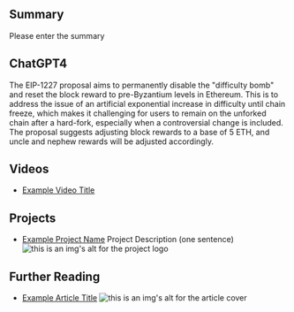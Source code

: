 ## Summary

Please enter the summary

## ChatGPT4

The EIP-1227 proposal aims to permanently disable the "difficulty bomb" and reset the block reward to pre-Byzantium levels in Ethereum. This is to address the issue of an artificial exponential increase in difficulty until chain freeze, which makes it challenging for users to remain on the unforked chain after a hard-fork, especially when a controversial change is included. The proposal suggests adjusting block rewards to a base of 5 ETH, and uncle and nephew rewards will be adjusted accordingly.

## Videos

- [Example Video Title](https://www.youtube.com/watch?v=TDGq4aeevgY)

## Projects

- [Example Project Name](https://xxxx.xxx/xxxxx) Project Description (one sentence) ![this is an img's alt for the project logo](https://xxxx.xxx/project-logo.xxx)

## Further Reading

- [Example Article Title](https://xxxx.xxx/xxxxx) ![this is an img's alt for the article cover](https://xxxx.xxx/article-cover.xxx)
